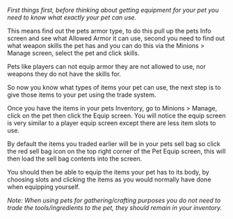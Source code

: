 _First things first, before thinking about getting equipment for your pet you need to know what exactly your pet can use._

This means find out the pets armor type, to do this pull up the pets Info screen and see what Allowed Armor it can use, second you need to find out what weapon skills the pet has and you can do this via the Minions > Manage screen, select the pet and click skills.

Pets like players can not equip armor they are not allowed to use, nor weapons they do not have the skills for.

So now you know what types of items your pet can use, the next step is to give those items to your pet using the trade system.

Once you have the items in your pets Inventory, go to Minions > Manage, click on the pet then click the Equip screen. You will notice the equip screen is very similar to a player equip screen except there are less item slots to use.

By default the items you traded earlier will be in your pets sell bag so click the red sell bag icon on the top right corner of the Pet Equip screen, this will then load the sell bag contents into the screen.

You should then be able to equip the items your pet has to its body, by choosing slots and clicking the items as you would normally have done when equipping yourself.

_Note: When using pets for gathering/crafting purposes you do not need to trade the tools/ingredients to the pet, they should remain in your inventory._